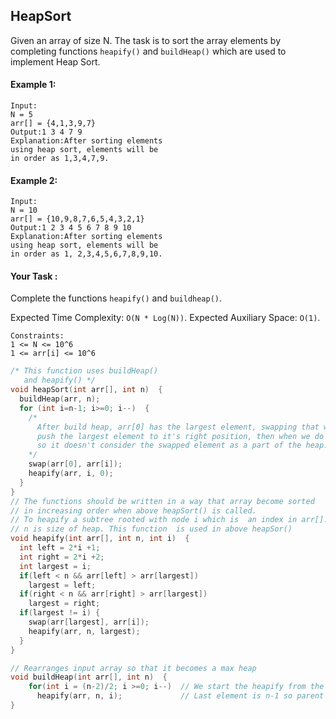 ## HeapSort

Given an array of size N. The task is to sort the array elements by completing functions `heapify()` and `buildHeap()` which are used to implement Heap Sort.

#### Example 1:

```
Input:
N = 5
arr[] = {4,1,3,9,7}
Output:1 3 4 7 9
Explanation:After sorting elements
using heap sort, elements will be
in order as 1,3,4,7,9.
```

#### Example 2:

```
Input:
N = 10
arr[] = {10,9,8,7,6,5,4,3,2,1}
Output:1 2 3 4 5 6 7 8 9 10
Explanation:After sorting elements
using heap sort, elements will be
in order as 1, 2,3,4,5,6,7,8,9,10.
```

#### Your Task :

Complete the functions `heapify()` and `buildheap()`.

Expected Time Complexity: `O(N * Log(N))`.
Expected Auxiliary Space: `O(1)`.

```
Constraints:
1 <= N <= 10^6
1 <= arr[i] <= 10^6
```

```c++
/* This function uses buildHeap()
   and heapify() */
void heapSort(int arr[], int n)  {
  buildHeap(arr, n);
  for (int i=n-1; i>=0; i--)  {
    /*
      After build heap, arr[0] has the largest element, swapping that will the last would
      push the largest element to it's right position, then when we do heapify, we pass i as the heapsize
      so it doesn't consider the swapped element as a part of the heap.
    */
    swap(arr[0], arr[i]);
    heapify(arr, i, 0);
  }
}
// The functions should be written in a way that array become sorted
// in increasing order when above heapSort() is called.
// To heapify a subtree rooted with node i which is  an index in arr[].
// n is size of heap. This function  is used in above heapSor()
void heapify(int arr[], int n, int i)  {
  int left = 2*i +1;
  int right = 2*i +2;
  int largest = i;
  if(left < n && arr[left] > arr[largest])
    largest = left;
  if(right < n && arr[right] > arr[largest])
    largest = right;
  if(largest != i) {
    swap(arr[largest], arr[i]);
    heapify(arr, n, largest);
  }
}

// Rearranges input array so that it becomes a max heap
void buildHeap(int arr[], int n)  {
    for(int i = (n-2)/2; i >=0; i--)  // We start the heapify from the parent of the last element
      heapify(arr, n, i);             // Last element is n-1 so parent would be ((n-1)-1/2)
}
```
